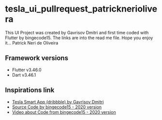 # tesla_ui_pullrequest_patrickneriolivera

This UI Project was created by Gavrisov Dmitri and first time coded with Flutter by bingecode15.
The links are into the read me file.
Hope you enjoy it... 
Patrick Neri de Oliveira


## Framework versions

- Flutter v3.46.0
- Dart v3.46.1


## Inspirations link

- [Tesla Smart App (dribbble) by Gavrisov Dmitri](https://dribbble.com/shots/10196092-Tesla-Smart-App)
- [Source Code by bingecode15 - 2020 version](https://github.com/bingecode15/Tesla_Cybertruck_App)
- [Video about Code from bingecode15 - 2020 version](https://youtu.be/17cKIc4wllg)
